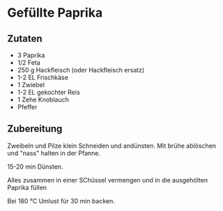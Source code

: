 # Gefüllte Paprika

## Zutaten

* 3 Paprika
* 1/2 Feta
* 250 g Hackfleisch (oder Hackfleisch ersatz)
* 1-2 EL Frischkäse
* 1 Zwiebel
* 1-2 EL gekochter Reis
* 1 Zehe Knoblauch
* Pfeffer

## Zubereitung

Zweibeln und Pilze klein Schneiden und andünsten. Mit brühe ablöschen und "nass" halten in der Pfanne.

15-20 min Dünsten. 

Alles zusammen in einer SChüssel vermengen und in die ausgehölten Paprika füllen

Bei 180 °C Umlust für 30 min backen.
